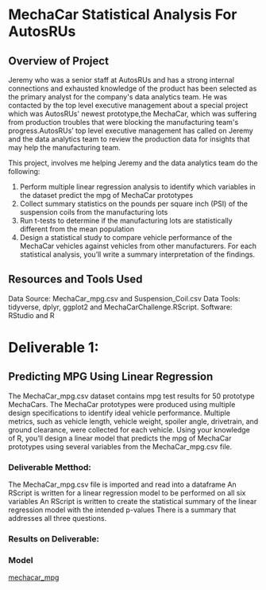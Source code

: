 # MechaCar Statistical Analysis For AutosRUs

## Overview of Project

Jeremy who was a senior staff at AutosRUs and has a strong internal connections and exhausted knowledge of the product has been selected as the primary analyst for the company's data analytics team. He was contacted by the top level executive management about a special project which was AutosRUs' newest prototype,the MechaCar, which was suffering from production troubles that were blocking the manufacturing team's progress.AutosRUs’ top level executive management has called on Jeremy and the data analytics team to review the production data for insights that may help the manufacturing team.

This project, involves me helping Jeremy and the data analytics team do the following:

1. Perform multiple linear regression analysis to identify which variables in the dataset predict the mpg of MechaCar prototypes
2. Collect summary statistics on the pounds per square inch (PSI) of the suspension coils from the manufacturing lots
3. Run t-tests to determine if the manufacturing lots are statistically different from the mean population
4. Design a statistical study to compare vehicle performance of the MechaCar vehicles against vehicles from other manufacturers. For each statistical analysis, you’ll write a summary interpretation of the findings.

## Resources and Tools Used

Data Source: MechaCar_mpg.csv and Suspension_Coil.csv
Data Tools: tidyverse, dplyr, ggplot2 and MechaCarChallenge.RScript.
Software: RStudio and R

# Deliverable 1:

## Predicting MPG Using Linear Regression

The MechaCar_mpg.csv dataset contains mpg test results for 50 prototype MechaCars. The MechaCar prototypes were produced using multiple design specifications to identify ideal vehicle performance. Multiple metrics, such as vehicle length, vehicle weight, spoiler angle, drivetrain, and ground clearance, were collected for each vehicle. Using your knowledge of R, you’ll design a linear model that predicts the mpg of MechaCar prototypes using several variables from the MechaCar_mpg.csv file.

### Deliverable Metthod:

The MechaCar_mpg.csv file is imported and read into a dataframe
An RScript is written for a linear regression model to be performed on all six variables
An RScript is written to create the statistical summary of the linear regression model with the intended p-values
There is a summary that addresses all three questions.

### Results on Deliverable: 
### Model
[mechacar_mpg]()
